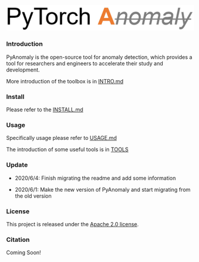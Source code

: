 ![logo](./docs/Logo.jpg)

### Introduction
PyAnomaly is the open-source tool for anomaly detection, which provides a tool for researchers and engineers to accelerate their study and development. 

More introduction of the toolbox is in [INTRO.md](./docs/intro.md)

### Install
Please refer to the [INSTALL.md](./docs/install.md)

### Usage 
Specifically usage please refer to [USAGE.md](./docs/usage.md)

The introduction of some useful tools is in [TOOLS](#./docs/tools.md)

### Update

- 2020/6/4: Finish migrating the readme and add some information

- 2020/6/1: Make the new version  of PyAnomaly and start migrating from the old version

  

### License
This project is released under the [Apache 2.0 license](./LICENSE).

### Citation 

Coming Soon!
